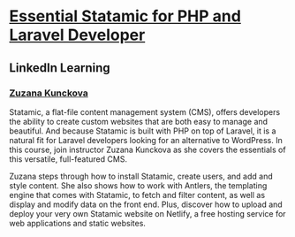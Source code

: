 # [Essential Statamic for PHP and Laravel Developer](https://www.linkedin.com/learning/essential-statamic-for-php-and-laravel-developers/)

## LinkedIn Learning 
### [Zuzana Kunckova](https://www.linkedin.com/learning/instructors/zuzana-kunckova)

Statamic, a flat-file content management system (CMS), offers developers the ability to create custom websites that are both easy to manage and beautiful. And because Statamic is built with PHP on top of Laravel, it is a natural fit for Laravel developers looking for an alternative to WordPress. In this course, join instructor Zuzana Kunckova as she covers the essentials of this versatile, full-featured CMS.

Zuzana steps through how to install Statamic, create users, and add and style content. She also shows how to work with Antlers, the templating engine that comes with Statamic, to fetch and filter content, as well as display and modify data on the front end. Plus, discover how to upload and deploy your very own Statamic website on Netlify, a free hosting service for web applications and static websites.